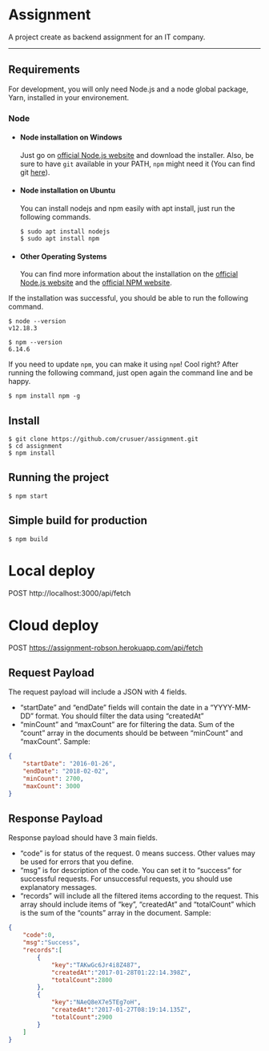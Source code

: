 # Assignment

A project create as backend assignment for an IT company.

---
## Requirements

For development, you will only need Node.js and a node global package, Yarn, installed in your environement.

### Node
- #### Node installation on Windows

  Just go on [official Node.js website](https://nodejs.org/) and download the installer.
Also, be sure to have `git` available in your PATH, `npm` might need it (You can find git [here](https://git-scm.com/)).

- #### Node installation on Ubuntu

  You can install nodejs and npm easily with apt install, just run the following commands.

      $ sudo apt install nodejs
      $ sudo apt install npm

- #### Other Operating Systems
  You can find more information about the installation on the [official Node.js website](https://nodejs.org/) and the [official NPM website](https://npmjs.org/).

If the installation was successful, you should be able to run the following command.

    $ node --version
    v12.18.3

    $ npm --version
    6.14.6

If you need to update `npm`, you can make it using `npm`! Cool right? After running the following command, just open again the command line and be happy.

    $ npm install npm -g

###
## Install

    $ git clone https://github.com/crusuer/assignment.git
    $ cd assignment
    $ npm install

## Running the project

    $ npm start

## Simple build for production

    $ npm build

# Local deploy
POST http://localhost:3000/api/fetch

# Cloud deploy
POST https://assignment-robson.herokuapp.com/api/fetch

## Request Payload
The request payload will include a JSON with 4 fields.
- “startDate” and “endDate” fields will contain the date in a “YYYY-MM-DD” format. You should filter the data using “createdAt”
- “minCount” and “maxCount” are for filtering the data. Sum of the “count” array in the documents should be between “minCount” and “maxCount”.
Sample:
```json
{
    "startDate": "2016-01-26",
    "endDate": "2018-02-02",
    "minCount": 2700,
    "maxCount": 3000
}
```

## Response Payload
Response payload should have 3 main fields.
- “code” is for status of the request. 0 means success. Other values may be used for errors that you define.
- “msg” is for description of the code. You can set it to “success” for successful requests. For unsuccessful requests, you should use explanatory messages.
- “records” will include all the filtered items according to the request. This array should include items of “key”, “createdAt” and “totalCount” which is the sum of the “counts” array in the document.
Sample:
```json
{
    "code":0,
    "msg":"Success",
    "records":[
        {
            "key":"TAKwGc6Jr4i8Z487",
            "createdAt":"2017-01-28T01:22:14.398Z",
            "totalCount":2800
        },
        {
            "key":"NAeQ8eX7e5TEg7oH",
            "createdAt":"2017-01-27T08:19:14.135Z",
            "totalCount":2900
        }
    ]
}
```